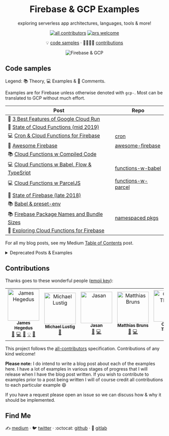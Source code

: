 <div align="center">

# Firebase & GCP Examples

exploring serverless app architectures, languages, tools & more!

<!-- badges -->

[![all contributors](https://img.shields.io/badge/all_contributors-1-orange.svg?style=flat)](#contributions)
[![prs welcome](https://img.shields.io/badge/PRs-welcome-brightgreen.svg?style=flat)](#contributions)

<!-- toc -->

💡 [code samples][code-samples] · 👨‍👩‍👧‍👦 [contributions][contributions]

![Firebase & GCP][fb-img]

[code-samples]: #code-samples
[contributions]: #contributions
[fb-img]: https://cdn-images-1.medium.com/max/1000/1*gJJhD2GynUDikKl5OWbk_w.gif

</div>

<!-- content -->

## Code samples

Legend: 📚 Theory, 💻 Examples & 💬 Comments.

Examples are for Firebase unless otherwise denoted with `gcp-`. Most can be translated to GCP without much effort.

| **Post**                                                        | **Repo**                                   |
| --------------------------------------------------------------- | ------------------------------------------ |
| 💬 [3 Best Features of Google Cloud Run][best-of-cloudrun]      |                                            |
| 💬 [State of Cloud Functions (mid 2019)][state-of-cf-2019]      |                                            |
| 💻 [Cron & Cloud Functions for Firebase][func-cron]             | [cron][func-cron-repo]                     |
| 💬 [Awesome Firebase][awesome-fb]                               | [awesome-firebase][awesome-fb-repo]        |
| 📚 [Cloud Functions w Compiled Code][func-compiled-0]           |                                            |
| 💻 [Cloud Functions w Babel, Flow & TypeSript][func-compiled-1] | [functions-w-babel][func-compiled-1-repo]  |
| 💻 [Cloud Functions w ParcelJS][func-compiled-2]                | [functions-w-parcel][func-compiled-2-repo] |
| 💬 [State of Firebase (late 2018)][state-of-fb-2018]            |                                            |
| 📚 [Babel & preset-env][babel-pe]                               |                                            |
| 📚 [Firebase Package Names and Bundle Sizes][fb-bundles]        | [namespaced pkgs][fb-bundles-repo]         |
| 💬 [Exploring Cloud Functions for Firebase][explore-fb-funcs]   |                                            |

For all my blog posts, see my Medium [Table of Contents][jthegedus-medium-toc] post.

[best-of-cloudrun]: https://medium.com/weareservian/3-best-features-of-google-cloud-run-546e367242ea
[state-of-cf-2019]: https://medium.com/weareservian/the-state-of-cloud-functions-mid-19-13d2d927d23b
[func-cron]: https://medium.com/@jthegedus/cron-cloud-functions-for-firebase-724728b1683a
[func-cron-repo]: ./cron
[awesome-fb]: https://medium.com/@jthegedus/awesome-firebase-6876cb9563e4
[awesome-fb-repo]: https://github.com/jthegedus/awesome-firebase
[state-of-fb]: https://medium.com/@jthegedus/the-state-of-firebase-late-18-e74e6d4a940e
[func-compiled-0]: https://medium.com/@jthegedus/cloud-functions-for-firebase-with-compiled-code-e234e83462dc
[func-compiled-1]: https://medium.com/@jthegedus/cloud-functions-for-firebase-with-babel-flow-typescript-796606628d37
[func-compiled-1-repo]: ./functions-w-babel
[func-compiled-2]: https://medium.com/@jthegedus/cloud-functions-for-firebase-with-flow-typescript-reasonml-via-parceljs-bf94dd5b325c
[func-compiled-2-repo]: ./functions-w-parcel
[state-of-fb-2018]: https://medium.com/@jthegedus/the-state-of-firebase-late-18-e74e6d4a940e
[babel-pe]: https://medium.com/@jthegedus/babel-preset-env-cbc0bbf06b8f
[fb-bundles]: https://medium.com/@jthegedus/firebase-package-names-and-bundle-sizes-ec10cede63f1
[fb-bundles-repo]: ./namespaced-pkgs
[explore-fb-funcs]: https://medium.com/@jthegedus/exploring-cloud-functions-for-firebase-cdf62297349e
[jthegedus-medium-toc]: https://medium.com/@jthegedus/table-of-contents-ec337953b39b

<details>
<summary>Deprecated Posts & Examples</summary>

| OLD (to be replaced) Technical Blog posts                                                                                                                                 | Repo/Folder                                                                                                                         |
| :------------------------------------------------------------------------------------------------------------------------------------------------------------------------ | :---------------------------------------------------------------------------------------------------------------------------------- |
| [ES6+ in Cloud Functions for Firebase #2](https://medium.com/@jthegedus/es6-in-cloud-functions-for-firebase-2-415d15205468)                                               | [firebase-functions-babel-example](https://github.com/jthegedus/firebase-gcp-examples/tree/deprecated/firebase-functions-es6-babel) |
| [Express.js on Cloud Functions for Firebase](https://medium.com/@jthegedus/express-js-on-cloud-functions-for-firebase-86ed26f9144c)                                       | [firebase-functions-express](./deprecated/fb-functions-express)                                                                     |
| [GraphQL Server on Cloud Functions for Firebase](https://medium.com/@jthegedus/graphql-server-on-cloud-functions-for-firebase-ae97441399c0)                               | [firebase-functions-graphql-example](https://github.com/jthegedus/firebase-functions-graphql-example)                               |
| [Next.js on Cloud Functions for Firebase with Firebase Hosting](https://medium.com/@jthegedus/next-js-on-cloud-functions-for-firebase-with-firebase-hosting-7911465298f2) | [firebase-functions-next-example](https://github.com/jthegedus/firebase-functions-next-example)                                     |
| GraphQL Server on GCP Cloud Functions                                                                                                                                     | [gcp-functions-graphql](./deprecated/gcp-functions-graphql)                                                                         |

</details>

## Contributions

Thanks goes to these wonderful people ([emoji key](https://github.com/kentcdodds/all-contributors#emoji-key)):

<!-- ALL-CONTRIBUTORS-LIST:START - Do not remove or modify this section -->
<!-- prettier-ignore -->
<table><tr><td align="center"><a href="https://medium.com/@jthegedus"><img src="https://avatars2.githubusercontent.com/u/20798510?v=4" width="100px;" alt="James Hegedus"/><br /><sub><b>James Hegedus</b></sub></a><br /><a href="#blog-jthegedus" title="Blogposts">📝</a> <a href="https://github.com/jthegedus/firebase-gcp-examples/commits?author=jthegedus" title="Code">💻</a> <a href="https://github.com/jthegedus/firebase-gcp-examples/commits?author=jthegedus" title="Documentation">📖</a> <a href="#example-jthegedus" title="Examples">💡</a> <a href="#ideas-jthegedus" title="Ideas, Planning, & Feedback">🤔</a></td><td align="center"><a href="https://www.linkedin.com/in/michaellustig"><img src="https://avatars2.githubusercontent.com/u/6922904?v=4" width="100px;" alt="Michael Lustig"/><br /><sub><b>Michael Lustig</b></sub></a><br /><a href="https://github.com/jthegedus/firebase-gcp-examples/issues?q=author%3Atechnoplato" title="Bug reports">🐛</a></td><td align="center"><a href="https://jasansingh.com"><img src="https://avatars3.githubusercontent.com/u/13863953?v=4" width="100px;" alt="Jasan"/><br /><sub><b>Jasan</b></sub></a><br /><a href="https://github.com/jthegedus/firebase-gcp-examples/issues?q=author%3Ajasan-s" title="Bug reports">🐛</a> <a href="https://github.com/jthegedus/firebase-gcp-examples/commits?author=jasan-s" title="Code">💻</a></td><td align="center"><a href="http://www.mbdesigns.de"><img src="https://avatars3.githubusercontent.com/u/1906627?v=4" width="100px;" alt="Matthias Bruns"/><br /><sub><b>Matthias Bruns</b></sub></a><br /><a href="https://github.com/jthegedus/firebase-gcp-examples/issues?q=author%3Amatthiasbruns" title="Bug reports">🐛</a> <a href="https://github.com/jthegedus/firebase-gcp-examples/commits?author=matthiasbruns" title="Code">💻</a></td><td align="center"><a href="http://CharlesT100.com"><img src="https://avatars3.githubusercontent.com/u/828593?v=4" width="100px;" alt="Charles Thomas"/><br /><sub><b>Charles Thomas</b></sub></a><br /><a href="https://github.com/jthegedus/firebase-gcp-examples/issues?q=author%3ACharlesT100" title="Bug reports">🐛</a></td></tr></table>

<!-- ALL-CONTRIBUTORS-LIST:END -->

This project follows the [all-contributors](https://github.com/kentcdodds/all-contributors) specification. Contributions of any kind welcome!

**Please note:** I do intend to write a blog post about each of the examples here. I have a lot of examples in various stages of progress that I will release when I have the blog post written. If you wish to contribute to examples prior to a post being written I will of course credit all contributions to each particular example 😄

If you have a request please open an issue so we can discuss how & why it should be implemented.

## Find Me

✍️ [medium][jthegedus-medium] · 🐦 [twitter][jthegedus-twitter] · :octocat: [github][jthegedus-github] · 🦊 [gitlab][jthegedus-gitlab]

[jthegedus-medium]: https://medium.com/@jthegedus
[jthegedus-twitter]: https://twitter.com/jthegedus
[jthegedus-github]: https://github.com/jthegedus
[jthegedus-gitlab]: https://gitlab.com/jthegedus
